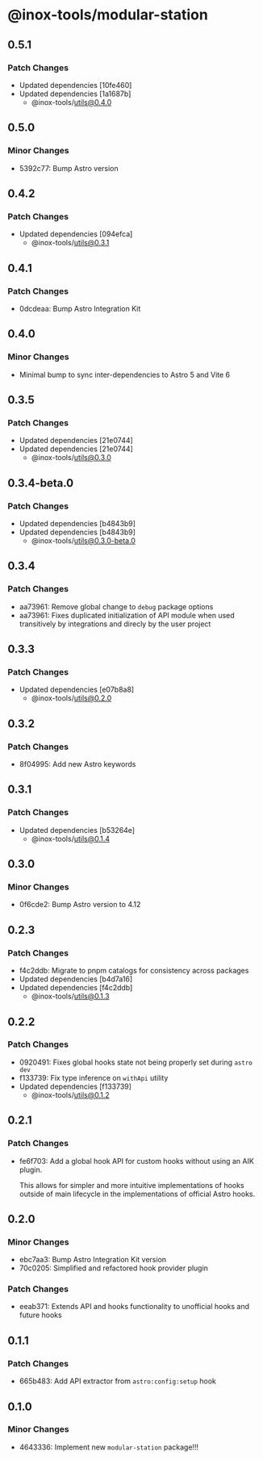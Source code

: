 # @inox-tools/modular-station

## 0.5.1

### Patch Changes

- Updated dependencies [10fe460]
- Updated dependencies [1a1687b]
  - @inox-tools/utils@0.4.0

## 0.5.0

### Minor Changes

- 5392c77: Bump Astro version

## 0.4.2

### Patch Changes

- Updated dependencies [094efca]
  - @inox-tools/utils@0.3.1

## 0.4.1

### Patch Changes

- 0dcdeaa: Bump Astro Integration Kit

## 0.4.0

### Minor Changes

- Minimal bump to sync inter-dependencies to Astro 5 and Vite 6

## 0.3.5

### Patch Changes

- Updated dependencies [21e0744]
- Updated dependencies [21e0744]
  - @inox-tools/utils@0.3.0

## 0.3.4-beta.0

### Patch Changes

- Updated dependencies [b4843b9]
- Updated dependencies [b4843b9]
  - @inox-tools/utils@0.3.0-beta.0

## 0.3.4

### Patch Changes

- aa73961: Remove global change to `debug` package options
- aa73961: Fixes duplicated initialization of API module when used transitively by integrations and direcly by the user project

## 0.3.3

### Patch Changes

- Updated dependencies [e07b8a8]
  - @inox-tools/utils@0.2.0

## 0.3.2

### Patch Changes

- 8f04995: Add new Astro keywords

## 0.3.1

### Patch Changes

- Updated dependencies [b53264e]
  - @inox-tools/utils@0.1.4

## 0.3.0

### Minor Changes

- 0f6cde2: Bump Astro version to 4.12

## 0.2.3

### Patch Changes

- f4c2ddb: Migrate to pnpm catalogs for consistency across packages
- Updated dependencies [b4d7a16]
- Updated dependencies [f4c2ddb]
  - @inox-tools/utils@0.1.3

## 0.2.2

### Patch Changes

- 0920491: Fixes global hooks state not being properly set during `astro dev`
- f133739: Fix type inference on `withApi` utility
- Updated dependencies [f133739]
  - @inox-tools/utils@0.1.2

## 0.2.1

### Patch Changes

- fe6f703: Add a global hook API for custom hooks without using an AIK plugin.

  This allows for simpler and more intuitive implementations of hooks outside of main lifecycle in the implementations of official Astro hooks.

## 0.2.0

### Minor Changes

- ebc7aa3: Bump Astro Integration Kit version
- 70c0205: Simplified and refactored hook provider plugin

### Patch Changes

- eeab371: Extends API and hooks functionality to unofficial hooks and future hooks

## 0.1.1

### Patch Changes

- 665b483: Add API extractor from `astro:config:setup` hook

## 0.1.0

### Minor Changes

- 4643336: Implement new `modular-station` package!!!

